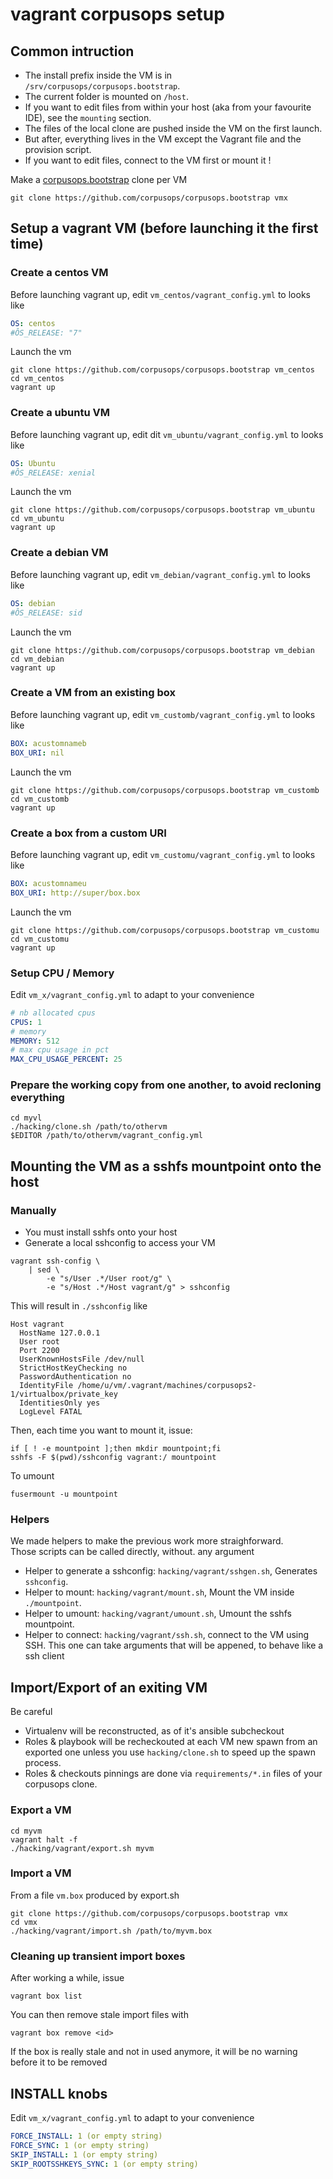 # vagrant corpusops setup

## Common intruction

- The install prefix inside the VM is in ``/srv/corpusops/corpusops.bootstrap``.
- The current folder is mounted on ``/host``.
- If you want to edit files from within your host (aka from your favourite IDE), see the ``mounting`` section.
- The files of the local clone are pushed inside the VM on the first launch.
- But after, everything lives in the VM except the Vagrant file and the provision script.
- If you want to edit files, connect to the VM first or mount it !

Make a [corpusops.bootstrap](https://github.com/corpusops/corpusops.bootstrap) clone per VM
```
git clone https://github.com/corpusops/corpusops.bootstrap vmx
```

## Setup a vagrant VM (before launching it the first time)

### Create a centos VM
Before launching vagrant up, edit ``vm_centos/vagrant_config.yml`` to looks like
```yaml
OS: centos
#ÔS_RELEASE: "7"
```

Launch the vm
```
git clone https://github.com/corpusops/corpusops.bootstrap vm_centos
cd vm_centos
vagrant up
```

### Create a ubuntu VM
Before launching vagrant up, edit dit ``vm_ubuntu/vagrant_config.yml`` to looks like
```yaml
OS: Ubuntu
#ÔS_RELEASE: xenial

```
Launch the vm
```
git clone https://github.com/corpusops/corpusops.bootstrap vm_ubuntu
cd vm_ubuntu
vagrant up
```

### Create a debian VM
Before launching vagrant up, edit ``vm_debian/vagrant_config.yml`` to looks like
```yaml
OS: debian
#ÔS_RELEASE: sid

```
Launch the vm
```
git clone https://github.com/corpusops/corpusops.bootstrap vm_debian
cd vm_debian
vagrant up
```

### Create a VM from an existing box
Before launching vagrant up, edit ``vm_customb/vagrant_config.yml`` to looks like
```yaml
BOX: acustomnameb
BOX_URI: nil
```
Launch the vm
```
git clone https://github.com/corpusops/corpusops.bootstrap vm_customb
cd vm_customb
vagrant up
```

### Create a box from a custom URI
Before launching vagrant up, edit ``vm_customu/vagrant_config.yml`` to looks like
```yaml
BOX: acustomnameu
BOX_URI: http://super/box.box
```
Launch the vm
```
git clone https://github.com/corpusops/corpusops.bootstrap vm_customu
cd vm_customu
vagrant up
```

### Setup CPU / Memory
Edit ``vm_x/vagrant_config.yml`` to adapt to your convenience
```yaml
# nb allocated cpus
CPUS: 1
# memory
MEMORY: 512
# max cpu usage in pct
MAX_CPU_USAGE_PERCENT: 25
```

### Prepare the working copy from one another, to avoid recloning everything
```
cd myvl
./hacking/clone.sh /path/to/othervm
$EDITOR /path/to/othervm/vagrant_config.yml
```

## Mounting the VM as a sshfs mountpoint onto the host
### Manually
- You must install sshfs onto your host
- Generate a local sshconfig to access your VM
```
vagrant ssh-config \
    | sed \
        -e "s/User .*/User root/g" \
        -e "s/Host .*/Host vagrant/g" > sshconfig
```
This will result in ``./sshconfig`` like
```
Host vagrant
  HostName 127.0.0.1
  User root
  Port 2200
  UserKnownHostsFile /dev/null
  StrictHostKeyChecking no
  PasswordAuthentication no
  IdentityFile /home/u/vm/.vagrant/machines/corpusops2-1/virtualbox/private_key
  IdentitiesOnly yes
  LogLevel FATAL

```

Then, each time you want to mount it, issue:
```
if [ ! -e mountpoint ];then mkdir mountpoint;fi
sshfs -F $(pwd)/sshconfig vagrant:/ mountpoint
```

To umount
```
fusermount -u mountpoint
```

### Helpers
We made helpers to make the previous work more straighforward.<br/>
Those scripts can be called directly, without. any argument

- Helper to generate a sshconfig: ``hacking/vagrant/sshgen.sh``, Generates ``sshconfig``.
- Helper to mount: ``hacking/vagrant/mount.sh``, Mount the VM inside ``./mountpoint``.
- Helper to umount: ``hacking/vagrant/umount.sh``, Umount the sshfs mountpoint.
- Helper to connect: ``hacking/vagrant/ssh.sh``, connect to the VM using SSH. This one can take arguments that will be appened, to behave like a ssh client

## Import/Export of an exiting VM
Be careful
- Virtualenv will be reconstructed, as of it's ansible subcheckout
- Roles & playbook will be recheckouted at each VM new spawn from an exported one unless
  you use ``hacking/clone.sh`` to speed up the spawn process.
- Roles & checkouts pinnings are done via ``requirements/*.in`` files of your corpusops clone.

### Export a VM
```
cd myvm
vagrant halt -f
./hacking/vagrant/export.sh myvm
```
### Import a VM
From a file ``vm.box`` produced by export.sh
```
git clone https://github.com/corpusops/corpusops.bootstrap vmx
cd vmx
./hacking/vagrant/import.sh /path/to/myvm.box
```

### Cleaning up transient import boxes
After working a while, issue
```
vagrant box list
```

You can then remove stale import files with
```
vagrant box remove <id>
```
If the box is really stale and not in used anymore, it will be no warning before
it to be removed

## INSTALL knobs
Edit ``vm_x/vagrant_config.yml`` to adapt to your convenience
```yaml
FORCE_INSTALL: 1 (or empty string)
FORCE_SYNC: 1 (or empty string)
SKIP_INSTALL: 1 (or empty string)
SKIP_ROOTSSHKEYS_SYNC: 1 (or empty string)
```

